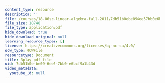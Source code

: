 ```yaml
---
content_type: resource
description: ''
file: /courses/18-06sc-linear-algebra-fall-2011/7db51b0ebe096ee57bb0e6bcf9a1b43d_BaBoztM9Q1w.pdf
file_size: 18748
file_type: application/pdf
hide_download: true
hide_download_original: null
learning_resource_types: []
license: https://creativecommons.org/licenses/by-nc-sa/4.0/
ocw_type: OCWFile
resourcetype: Document
title: 3play pdf file
uid: 7db51b0e-be09-6ee5-7bb0-e6bcf9a1b43d
video_metadata:
  youtube_id: null
---
```

